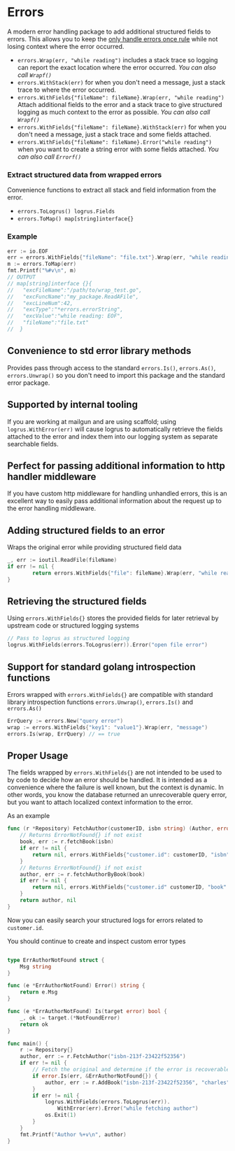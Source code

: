 # Errors
A modern error handling package to add additional structured fields to errors. This allows you to keep the
[only handle errors once rule](https://dave.cheney.net/2016/04/27/dont-just-check-errors-handle-them-gracefully) while not losing context where the error occurred.

* `errors.Wrap(err, "while reading")` includes a stack trace so logging can report the exact location where
  the error occurred. *You can also call `Wrapf()`*
* `errors.WithStack(err)` for when you don't need a message, just a stack trace to where the error occurred.
* `errors.WithFields{"fileName": fileName}.Wrap(err, "while reading")` Attach additional fields to the error and a stack
  trace to give structured logging as much context to the error as possible. *You can also call `Wrapf()`*
* `errors.WithFields{"fileName": fileName}.WithStack(err)` for when you don't need a message, just a stack
  trace and some fields attached.
* `errors.WithFields{"fileName": fileName}.Error("while reading")` when you want to create a string error with
  some fields attached. *You can also call `Errorf()`*

### Extract structured data from wrapped errors
Convenience functions to extract all stack and field information from the error.
* `errors.ToLogrus() logrus.Fields`
* `errors.ToMap() map[string]interface{}`

### Example
```go
err := io.EOF
err = errors.WithFields{"fileName": "file.txt"}.Wrap(err, "while reading")
m := errors.ToMap(err)
fmt.Printf("%#v\n", m)
// OUTPUT
// map[string]interface {}{
//   "excFileName":"/path/to/wrap_test.go",
//   "excFuncName":"my_package.ReadAFile",
//   "excLineNum":42,
//   "excType":"*errors.errorString",
//   "excValue":"while reading: EOF",
//   "fileName":"file.txt"
//  }
```

## Convenience to std error library methods
Provides pass through access to the standard `errors.Is()`, `errors.As()`, `errors.Unwrap()` so you don't need to
import this package and the standard error package.

## Supported by internal tooling
If you are working at mailgun and are using scaffold; using `logrus.WithError(err)` will cause logrus to 
automatically retrieve the fields attached to the error and index them into our logging system as separate
searchable fields.

## Perfect for passing additional information to http handler middleware
If you have custom http middleware for handling unhandled errors, this is an excellent way
to easily pass additional information about the request up to the error handling middleware.

## Adding structured fields to an error
Wraps the original error while providing structured field data
```go
_, err := ioutil.ReadFile(fileName)
if err != nil {
        return errors.WithFields{"file": fileName}.Wrap(err, "while reading")
}
```

## Retrieving the structured fields
Using `errors.WithFields{}` stores the provided fields for later retrieval by upstream code or structured logging
systems
```go
// Pass to logrus as structured logging
logrus.WithFields(errors.ToLogrus(err)).Error("open file error")
```

## Support for standard golang introspection functions
Errors wrapped with `errors.WithFields{}` are compatible with standard library introspection functions `errors.Unwrap()`,
`errors.Is()` and `errors.As()`
```go
ErrQuery := errors.New("query error")
wrap := errors.WithFields{"key1": "value1"}.Wrap(err, "message")
errors.Is(wrap, ErrQuery) // == true
```

## Proper Usage
The fields wrapped by `errors.WithFields{}` are not intended to be used to by code to decide how an error should be 
handled. It is intended as a convenience where the failure is well known, but the context is dynamic. In other words,
you know the database returned an unrecoverable query error, but you want to attach localized context information
to the error.

As an example
```go
func (r *Repository) FetchAuthor(customerID, isbn string) (Author, error) {
    // Returns ErrorNotFound{} if not exist
    book, err := r.fetchBook(isbn)
    if err != nil {
        return nil, errors.WithFields{"customer.id": customerID, "isbn": isbn}.Wrap(err, "while fetching book")
    }
    // Returns ErrorNotFound{} if not exist
    author, err := r.fetchAuthorByBook(book)
    if err != nil {
        return nil, errors.WithFields{"customer.id" customerID, "book": book}.Wrap(err, "while fetching author")
    }
    return author, nil
}
```
Now you can easily search your structured logs for errors related to `customer.id`.

You should continue to create and inspect custom error types
```go

type ErrAuthorNotFound struct {
    Msg string
}

func (e *ErrAuthorNotFound) Error() string {
    return e.Msg
}

func (e *ErrAuthorNotFound) Is(target error) bool {
    _, ok := target.(*NotFoundError)
    return ok
}

func main() {
    r := Repository{}
    author, err := r.FetchAuthor("isbn-213f-23422f52356")
    if err != nil {
        // Fetch the original and determine if the error is recoverable
        if error.Is(err, &ErrAuthorNotFound{}) {
            author, err := r.AddBook("isbn-213f-23422f52356", "charles", "darwin")
        }
        if err != nil {
            logrus.WithFields(errors.ToLogrus(err)).
				WithError(err).Error("while fetching author")
            os.Exit(1)
        }
    }
    fmt.Printf("Author %+v\n", author)
}
```